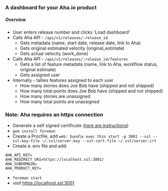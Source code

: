 
### A dashboard for your Aha.io product

##### Overview

- User enters release number and clicks 'Load dashboard'
- Calls Aha API - `/api/v1/releases/:release_id`
	- Gets metadata (name, start date, release date, link to Aha)
	- Gets original estimated velocity (original_estimate)
	- Gets actual velocity (work_done)
- Calls Aha API - `/api/v1/releases/:release_id/features`
	- Gets a list of feature metadata (name, link to Aha, workflow status, original estimate)
	- Gets assigned user
- Internally - tallies features assigned to each user
	- How many stories does Joe Bob have (shipped and not shipped)
	- How many total points does Joe Bob have (shipped and not shipped)
	- How many stories are unassigned
	- How many total points are unassigned


### Note: Aha requires an https connection

- Generate a self signed certificate ([here are instructions](https://gist.github.com/trcarden/3295935))
- `gem install foreman`
- Create a Procfile, add `web: bundle exec thin start -p 3001 --ssl --ssl-key-file ~/.ssl/server.key --ssl-cert-file ~/.ssl/server.crt`
- Create a .env file and add: 

```
AHA_API_KEY=
AHA_REDIRECT_URI=https://localhost.ssl:3001/
AHA_SUBDOMAIN=
AHA_PRODUCT_KEY=
```

- `foreman start`
- visit https://localhost.ssl:3001